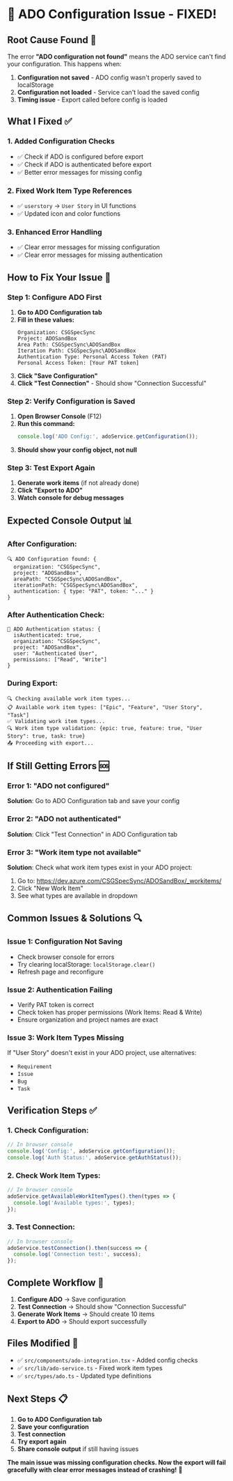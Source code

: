 # 🔧 ADO Configuration Issue - FIXED! 

## **Root Cause Found** 🎯

The error **"ADO configuration not found"** means the ADO service can't find your configuration. This happens when:

1. **Configuration not saved** - ADO config wasn't properly saved to localStorage
2. **Configuration not loaded** - Service can't load the saved config
3. **Timing issue** - Export called before config is loaded

## **What I Fixed** ✅

### **1. Added Configuration Checks**
- ✅ Check if ADO is configured before export
- ✅ Check if ADO is authenticated before export
- ✅ Better error messages for missing config

### **2. Fixed Work Item Type References**
- ✅ `userstory` → `User Story` in UI functions
- ✅ Updated icon and color functions

### **3. Enhanced Error Handling**
- ✅ Clear error messages for missing configuration
- ✅ Clear error messages for missing authentication

## **How to Fix Your Issue** 🚀

### **Step 1: Configure ADO First**
1. **Go to ADO Configuration tab**
2. **Fill in these values:**
   ```
   Organization: CSGSpecSync
   Project: ADOSandBox
   Area Path: CSGSpecSync\ADOSandBox
   Iteration Path: CSGSpecSync\ADOSandBox
   Authentication Type: Personal Access Token (PAT)
   Personal Access Token: [Your PAT token]
   ```
3. **Click "Save Configuration"**
4. **Click "Test Connection"** - Should show "Connection Successful"

### **Step 2: Verify Configuration is Saved**
1. **Open Browser Console** (F12)
2. **Run this command:**
   ```javascript
   console.log('ADO Config:', adoService.getConfiguration());
   ```
3. **Should show your config object, not null**

### **Step 3: Test Export Again**
1. **Generate work items** (if not already done)
2. **Click "Export to ADO"**
3. **Watch console for debug messages**

## **Expected Console Output** 📊

### **After Configuration:**
```
🔍 ADO Configuration found: {
  organization: "CSGSpecSync",
  project: "ADOSandBox",
  areaPath: "CSGSpecSync\ADOSandBox",
  iterationPath: "CSGSpecSync\ADOSandBox",
  authentication: { type: "PAT", token: "..." }
}
```

### **After Authentication Check:**
```
🔐 ADO Authentication status: {
  isAuthenticated: true,
  organization: "CSGSpecSync",
  project: "ADOSandBox",
  user: "Authenticated User",
  permissions: ["Read", "Write"]
}
```

### **During Export:**
```
🔍 Checking available work item types...
📋 Available work item types: ["Epic", "Feature", "User Story", "Task"]
✅ Validating work item types...
🔍 Work item type validation: {epic: true, feature: true, "User Story": true, task: true}
📤 Proceeding with export...
```

## **If Still Getting Errors** 🆘

### **Error 1: "ADO not configured"**
**Solution**: Go to ADO Configuration tab and save your config

### **Error 2: "ADO not authenticated"**
**Solution**: Click "Test Connection" in ADO Configuration tab

### **Error 3: "Work item type not available"**
**Solution**: Check what work item types exist in your ADO project:
1. Go to: https://dev.azure.com/CSGSpecSync/ADOSandBox/_workitems/
2. Click "New Work Item"
3. See what types are available in dropdown

## **Common Issues & Solutions** 🔍

### **Issue 1: Configuration Not Saving**
- Check browser console for errors
- Try clearing localStorage: `localStorage.clear()`
- Refresh page and reconfigure

### **Issue 2: Authentication Failing**
- Verify PAT token is correct
- Check token has proper permissions (Work Items: Read & Write)
- Ensure organization and project names are exact

### **Issue 3: Work Item Types Missing**
If "User Story" doesn't exist in your ADO project, use alternatives:
- `Requirement`
- `Issue`
- `Bug`
- `Task`

## **Verification Steps** ✅

### **1. Check Configuration:**
```javascript
// In browser console
console.log('Config:', adoService.getConfiguration());
console.log('Auth Status:', adoService.getAuthStatus());
```

### **2. Check Work Item Types:**
```javascript
// In browser console
adoService.getAvailableWorkItemTypes().then(types => {
  console.log('Available types:', types);
});
```

### **3. Test Connection:**
```javascript
// In browser console
adoService.testConnection().then(success => {
  console.log('Connection test:', success);
});
```

## **Complete Workflow** 🔄

1. **Configure ADO** → Save configuration
2. **Test Connection** → Should show "Connection Successful"
3. **Generate Work Items** → Should create 10 items
4. **Export to ADO** → Should export successfully

## **Files Modified** 📁

- ✅ `src/components/ado-integration.tsx` - Added config checks
- ✅ `src/lib/ado-service.ts` - Fixed work item types
- ✅ `src/types/ado.ts` - Updated type definitions

## **Next Steps** 📋

1. **Go to ADO Configuration tab**
2. **Save your configuration**
3. **Test connection**
4. **Try export again**
5. **Share console output** if still having issues

**The main issue was missing configuration checks. Now the export will fail gracefully with clear error messages instead of crashing!** 🎉
